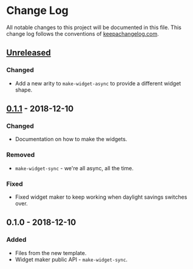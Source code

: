 # Change Log
All notable changes to this project will be documented in this file. This change log follows the conventions of [keepachangelog.com](http://keepachangelog.com/).

## [Unreleased]
### Changed
- Add a new arity to `make-widget-async` to provide a different widget shape.

## [0.1.1] - 2018-12-10
### Changed
- Documentation on how to make the widgets.

### Removed
- `make-widget-sync` - we're all async, all the time.

### Fixed
- Fixed widget maker to keep working when daylight savings switches over.

## 0.1.0 - 2018-12-10
### Added
- Files from the new template.
- Widget maker public API - `make-widget-sync`.

[Unreleased]: https://github.com/your-name/clojurewebapplication/compare/0.1.1...HEAD
[0.1.1]: https://github.com/your-name/clojurewebapplication/compare/0.1.0...0.1.1
